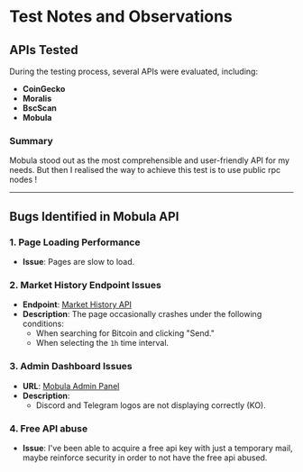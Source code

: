 # Test Notes and Observations

## APIs Tested
During the testing process, several APIs were evaluated, including:
- **CoinGecko**
- **Moralis**
- **BscScan**
- **Mobula**

### Summary
Mobula stood out as the most comprehensible and user-friendly API for my needs. 
But then I realised the way to achieve this test is to use public rpc nodes !

---

## Bugs Identified in Mobula API

### 1. **Page Loading Performance**
- **Issue**: Pages are slow to load.

### 2. **Market History Endpoint Issues**
- **Endpoint**: [Market History API](https://docs.mobula.io/rest-api-reference/endpoint/market-history)
- **Description**: The page occasionally crashes under the following conditions:
  - When searching for Bitcoin and clicking "Send."
  - When selecting the `1h` time interval.

### 3. **Admin Dashboard Issues**
- **URL**: [Mobula Admin Panel](https://admin.mobula.fi/admin/default)
- **Description**: 
  - Discord and Telegram logos are not displaying correctly (KO).

### 4. **Free API abuse**
- **Issue**: I've been able to acquire a free api key with just a temporary mail, maybe reinforce security in order to not have the free api abused.